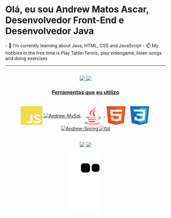 

<h1>Olá, eu sou Andrew Matos Ascar, Desenvolvedor Front-End e Desenvolvedor Java </h1>
- 📘 I’m currently learning about Java, HTML, CSS and JavaScript
- 📫 My hobbies in the free time is Play Table-Tennis, play videogame, listen songs and doing exercises
<hr>
<br>

<div align="center">
  <div style="display: inline_block">
    <a href="https://github.com/AndrewAscar742">
    <img height="180em" src="https://github-readme-stats.vercel.app/api?username=AndrewAscar742&show_icons=true&theme=dark&include_all_commits=true&count_private=true"/>
    <img height="180em" src="https://github-readme-stats.vercel.app/api/top-langs/?username=AndrewAscar742&layout=compact&langs_count=7&theme=dark"/> </div>
    
  <h3>Ferramentas que eu utilizo</h3>
  <div style="display: inline_block"><br>
    
  <img align="center" alt="Andrew-Js" height="60" width="70" src="https://raw.githubusercontent.com/devicons/devicon/master/icons/javascript/javascript-plain.svg">
  <img align="center" alt="Andrew-MySql" height="60" width="70" src="https://cdn.jsdelivr.net/gh/devicons/devicon/icons/mysql/mysql-original-wordmark.svg"/>
  <img align="center" alt="Andrew-Java" height="60" width="70" src="https://raw.githubusercontent.com/devicons/devicon/master/icons/java/java-plain.svg">
  <img align="center" alt="Andrew-HTML" height="60" width="70" src="https://raw.githubusercontent.com/devicons/devicon/master/icons/html5/html5-original.svg">
  <img align="center" alt="Andrew-CSS" height="60" width="70" src="https://raw.githubusercontent.com/devicons/devicon/master/icons/css3/css3-original.svg">
  <img align="center" alt="Andrew-Spring" height="60" width="70" src="https://cdn.jsdelivr.net/gh/devicons/devicon/icons/spring/spring-original-wordmark.svg"/>
  <img align="center" alt="Git" height="80" width="90" src="https://cdn.jsdelivr.net/gh/devicons/devicon/icons/git/git-plain-wordmark.svg"/> </div>
                                                                                                                                          
  <br>
  <br> 
    
  <div> 
<a href = "mailto:andrewmatosascar@outlook.com"><img src="https://img.shields.io/badge/-Gmail-%23333?style=for-the-badge&logo=gmail&logoColor=white" target="_blank"></a>
<a href="https://www.linkedin.com/in/andrew-matos-ascar-0330b21b5/" target="_blank"><img src="https://img.shields.io/badge/-LinkedIn-%230077B5?style=for-the-badge&logo=linkedin&logoColor=white" target="_blank"></a>
    </div>
    
![snake gif](https://github.com/AndrewAscar742/AndrewAscar742/blob/output/github-contribution-grid-snake.svg)
</div>



<!---
AndrewAscar742/AndrewAscar742 is a ✨ special ✨ repository because its `README.md` (this file) appears on your GitHub profile.
You can click the Preview link to take a look at your changes.
--->
